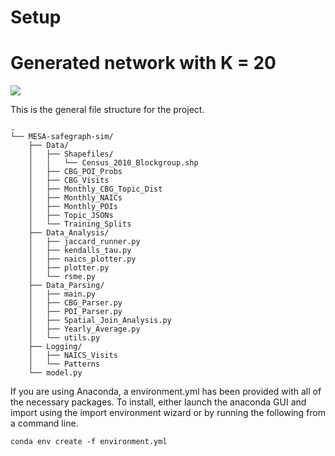 # Setup

# Generated network with K = 20
<img src="Figs/network.svg" >


This is the general file structure for the project. 
```
.
└── MESA-safegraph-sim/
    ├── Data/
    │   ├── Shapefiles/
    │   │   └── Census_2010_Blockgroup.shp
    │   ├── CBG_POI_Probs
    │   ├── CBG_Visits
    │   ├── Monthly_CBG_Topic_Dist
    │   ├── Monthly_NAICs
    │   ├── Monthly_POIs
    │   ├── Topic_JSONs
    │   └── Training_Splits
    ├── Data_Analysis/
    │   ├── jaccard_runner.py
    │   ├── kendalls_tau.py
    │   ├── naics_plotter.py
    │   ├── plotter.py
    │   └── rsme.py
    ├── Data_Parsing/
    │   ├── main.py
    │   ├── CBG_Parser.py
    │   ├── POI_Parser.py
    │   ├── Spatial_Join_Analysis.py
    │   ├── Yearly_Average.py
    │   └── utils.py
    ├── Logging/
    │   ├── NAICS_Visits
    │   └── Patterns 
    └── model.py
```

If you are using Anaconda, a environment.yml has been provided with all of the necessary packages. To install, either launch the anaconda GUI and import using the import environment wizard or by running the following from a command line. 

```conda env create -f environment.yml```


